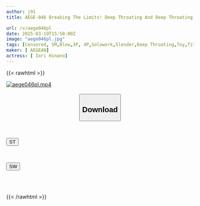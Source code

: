 ```yaml
---
author: j91
title: AEGE-046 Breaking The Limits! Deep Throating And Deep Throating Unveiled Hinano Iori

url: /v/aege046pl
date: 2025-03-19T15:50:00Z
image: "aege046pl.jpg"
tags: [Censored, SM,Blow,3P, 4P,Solowork,Slender,Deep Throating,Toy,Tits,Evil,Cruel Expression,Submissive Woman	]
maker: [ AEGEAN]
actress: [ Iori Hinano]
---
```



{{< rawhtml >}}

<div class="video" data-videoid="LVLjlbdXg7uROdG">
    <a href="javascript:;">
        <img src="/v/aege046pl/aege046pl.jpg" width="WIDTH" height="HEIGHT" alt="aege046pl.mp4" loading="lazy">
    </a>
</div>

<script type="text/javascript" src="https://j91.asia/asset/on-demand-st.js"></script>

<br>
  <link rel="stylesheet" href="https://j91.asia/asset/bs5.css">
  
  <center>
  <button class="btn btn-primary" type="button" data-bs-toggle="collapse" data-bs-target=".multi-collapse" aria-expanded="false" aria-controls="multiCollapseExample1 multiCollapseExample2"><h2>Download</h2></button></center>
</p>
<div class="row">
  <div class="col">
    <div class="collapse multi-collapse" id="multiCollapseExample1">
      <div class="card card-body">
	      	      <br>
<div class="buttons">  
<p><a href="/v/aege046pl/st.html" target="_blank"><button class="btn-hover color-3"><i class="fa fa-download"></i> ST</button></a></p></div>
    </div>
  </div>
</div>
  <div class="col">
    <div class="collapse multi-collapse" id="multiCollapseExample2">
      <div class="card card-body">
	      <br>
<div class="buttons">
<p><a href="/v/aege046pl/sw.html" target="_blank"><button class="btn-hover color-2"><i class="fa fa-download"></i> SW</button></a></p></div>
<br><br>
      </div>
    </div>
  </div>
</div>

{{< /rawhtml >}}
